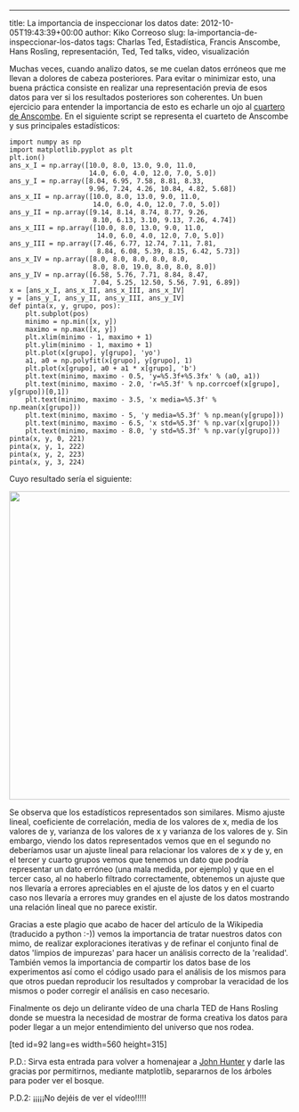 ---
title: La importancia de inspeccionar los datos
date: 2012-10-05T19:43:39+00:00
author: Kiko Correoso
slug: la-importancia-de-inspeccionar-los-datos
tags: Charlas Ted, Estadística, Francis Anscombe, Hans Rosling, representación, Ted, Ted talks, video, visualización

Muchas veces, cuando analizo datos, se me cuelan datos erróneos que me llevan a dolores de cabeza posteriores. Para evitar o minimizar esto, una buena práctica consiste en realizar una representación previa de esos datos para ver si los resultados posteriores son coherentes. Un buen ejercicio para entender la importancia de esto es echarle un ojo al [cuartero de Anscombe](http://es.wikipedia.org/wiki/Cuarteto_de_Anscombe). En el siguiente script se representa el cuarteto de Anscombe y sus principales estadísticos:

<pre><code class="language-python">import numpy as np
import matplotlib.pyplot as plt
plt.ion()
ans_x_I = np.array([10.0, 8.0, 13.0, 9.0, 11.0,
                    14.0, 6.0, 4.0, 12.0, 7.0, 5.0])
ans_y_I = np.array([8.04, 6.95, 7.58, 8.81, 8.33,
                    9.96, 7.24, 4.26, 10.84, 4.82, 5.68])
ans_x_II = np.array([10.0, 8.0, 13.0, 9.0, 11.0,
                     14.0, 6.0, 4.0, 12.0, 7.0, 5.0])
ans_y_II = np.array([9.14, 8.14, 8.74, 8.77, 9.26,
                     8.10, 6.13, 3.10, 9.13, 7.26, 4.74])
ans_x_III = np.array([10.0, 8.0, 13.0, 9.0, 11.0,
                      14.0, 6.0, 4.0, 12.0, 7.0, 5.0])
ans_y_III = np.array([7.46, 6.77, 12.74, 7.11, 7.81,
                      8.84, 6.08, 5.39, 8.15, 6.42, 5.73])
ans_x_IV = np.array([8.0, 8.0, 8.0, 8.0, 8.0,
                     8.0, 8.0, 19.0, 8.0, 8.0, 8.0])
ans_y_IV = np.array([6.58, 5.76, 7.71, 8.84, 8.47,
                     7.04, 5.25, 12.50, 5.56, 7.91, 6.89])
x = [ans_x_I, ans_x_II, ans_x_III, ans_x_IV]
y = [ans_y_I, ans_y_II, ans_y_III, ans_y_IV]
def pinta(x, y, grupo, pos):
    plt.subplot(pos)
    minimo = np.min([x, y])
    maximo = np.max([x, y])
    plt.xlim(minimo - 1, maximo + 1)
    plt.ylim(minimo - 1, maximo + 1)
    plt.plot(x[grupo], y[grupo], 'yo')
    a1, a0 = np.polyfit(x[grupo], y[grupo], 1)
    plt.plot(x[grupo], a0 + a1 * x[grupo], 'b')
    plt.text(minimo, maximo - 0.5, 'y=%5.3f+%5.3fx' % (a0, a1))
    plt.text(minimo, maximo - 2.0, 'r=%5.3f' % np.corrcoef(x[grupo], y[grupo])[0,1])
    plt.text(minimo, maximo - 3.5, 'x media=%5.3f' % np.mean(x[grupo]))
    plt.text(minimo, maximo - 5, 'y media=%5.3f' % np.mean(y[grupo]))
    plt.text(minimo, maximo - 6.5, 'x std=%5.3f' % np.var(x[grupo]))
    plt.text(minimo, maximo - 8.0, 'y std=%5.3f' % np.var(y[grupo]))
pinta(x, y, 0, 221)
pinta(x, y, 1, 222)
pinta(x, y, 2, 223)
pinta(x, y, 3, 224)</code></pre>

Cuyo resultado sería el siguiente:

[<img class="aligncenter size-full wp-image-957" title="Anscombe" src="http://pybonacci.org/wp-content/uploads/2012/10/anscombe.png" alt="" width="652" height="553" srcset="https://pybonacci.org/wp-content/uploads/2012/10/anscombe.png 652w, https://pybonacci.org/wp-content/uploads/2012/10/anscombe-300x254.png 300w" sizes="(max-width: 652px) 100vw, 652px" />](http://pybonacci.org/wp-content/uploads/2012/10/anscombe.png)

Se observa que los estadísticos representados son similares. Mismo ajuste lineal, coeficiente de correlación, media de los valores de x, media de los valores de y, varianza de los valores de x y varianza de los valores de y. Sin embargo, viendo los datos representados vemos que en el segundo no deberíamos usar un ajuste lineal para relacionar los valores de x y de y, en el tercer y cuarto grupos vemos que tenemos un dato que podría representar un dato erróneo (una mala medida, por ejemplo) y que en el tercer caso, al no haberlo filtrado correctamente, obtenemos un ajuste que nos llevaría a errores apreciables en el ajuste de los datos y en el cuarto caso nos llevaría a errores muy grandes en el ajuste de los datos mostrando una relación lineal que no parece existir.

Gracias a este plagio que acabo de hacer del artículo de la Wikipedia (traducido a python :-)) vemos la importancia de tratar nuestros datos con mimo, de realizar exploraciones iterativas y de refinar el conjunto final de datos 'limpios de impurezas' para hacer un análisis correcto de la 'realidad'. También vemos la importancia de compartir los datos base de los experimentos así como el código usado para el análisis de los mismos para que otros puedan reproducir los resultados y comprobar la veracidad de los mismos o poder corregir el análisis en caso necesario.

Finalmente os dejo un delirante vídeo de una charla TED de Hans Rosling donde se muestra la necesidad de mostrar de forma creativa los datos para poder llegar a un mejor entendimiento del universo que nos rodea.

[ted id=92 lang=es width=560 height=315]

P.D.: Sirva esta entrada para volver a homenajear a [John Hunter](http://numfocus.org/johnhunter/) y darle las gracias por permitirnos, mediante matplotlib, separarnos de los árboles para poder ver el bosque.

P.D.2: ¡¡¡¡¡No dejéis de ver el vídeo!!!!!